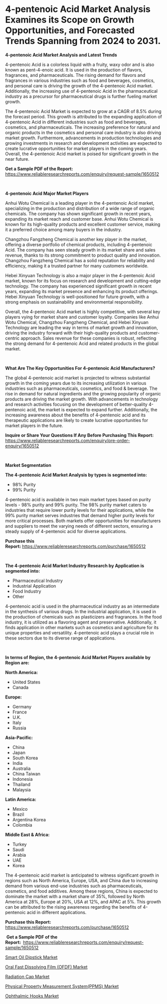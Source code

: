<p><h1>4-pentenoic Acid Market Analysis Examines its Scope on Growth Opportunities, and Forecasted Trends Spanning from 2024 to 2031.</h1></p><p><strong>4-pentenoic Acid Market Analysis and Latest Trends</strong></p>
<p><p>4-pentenoic Acid is a colorless liquid with a fruity, waxy odor and is also known as pent-4-enoic acid. It is used in the production of flavors, fragrances, and pharmaceuticals. The rising demand for flavors and fragrances in various industries such as food and beverages, cosmetics, and personal care is driving the growth of the 4-pentenoic Acid market. Additionally, the increasing use of 4-pentenoic Acid in the pharmaceutical industry as a precursor for pharmaceutical drugs is further fueling market growth.</p><p>The 4-pentenoic Acid Market is expected to grow at a CAGR of 8.5% during the forecast period. This growth is attributed to the expanding application of 4-pentenoic Acid in different industries such as food and beverages, cosmetics, and pharmaceuticals. The increasing preference for natural and organic products in the cosmetics and personal care industry is also driving market growth. Furthermore, advancements in production technologies and growing investments in research and development activities are expected to create lucrative opportunities for market players in the coming years. Overall, the 4-pentenoic Acid market is poised for significant growth in the near future.</p></p>
<p><strong>Get a Sample PDF of the Report:&nbsp;</strong> <a href="https://www.reliableresearchreports.com/enquiry/request-sample/1650512">https://www.reliableresearchreports.com/enquiry/request-sample/1650512</a></p>
<p>&nbsp;</p>
<p><strong>4-pentenoic Acid Major Market Players</strong></p>
<p><p>Anhui Wotu Chemical is a leading player in the 4-pentenoic Acid market, specializing in the production and distribution of a wide range of organic chemicals. The company has shown significant growth in recent years, expanding its market reach and customer base. Anhui Wotu Chemical is known for its high-quality products and excellent customer service, making it a preferred choice among many buyers in the industry.</p><p>Changzhou Fangzheng Chemical is another key player in the market, offering a diverse portfolio of chemical products, including 4-pentenoic Acid. The company has seen steady growth in its market share and sales revenue, thanks to its strong commitment to product quality and innovation. Changzhou Fangzheng Chemical has a solid reputation for reliability and efficiency, making it a trusted partner for many customers worldwide.</p><p>Hebei Xinyuan Technology is also a major player in the 4-pentenoic Acid market, known for its focus on research and development and cutting-edge technology. The company has experienced significant growth in recent years, expanding its market presence and enhancing its product offerings. Hebei Xinyuan Technology is well-positioned for future growth, with a strong emphasis on sustainability and environmental responsibility.</p><p>Overall, the 4-pentenoic Acid market is highly competitive, with several key players vying for market share and customer loyalty. Companies like Anhui Wotu Chemical, Changzhou Fangzheng Chemical, and Hebei Xinyuan Technology are leading the way in terms of market growth and innovation, driving the industry forward with their high-quality products and customer-centric approach. Sales revenue for these companies is robust, reflecting the strong demand for 4-pentenoic Acid and related products in the global market.</p></p>
<p>&nbsp;</p>
<p><strong>What Are The Key Opportunities For 4-pentenoic Acid Manufacturers?</strong></p>
<p><p>The global 4-pentenoic acid market is projected to witness substantial growth in the coming years due to its increasing utilization in various industries such as pharmaceuticals, cosmetics, and food & beverage. The rise in demand for natural ingredients and the growing popularity of organic products are driving the market growth. With advancements in technology and research activities focusing on the development of better-quality 4-pentenoic acid, the market is expected to expand further. Additionally, the increasing awareness about the benefits of 4-pentenoic acid and its therapeutic applications are likely to create lucrative opportunities for market players in the future.</p></p>
<p><strong>Inquire or Share Your Questions If Any Before Purchasing This Report:</strong> <a href="https://www.reliableresearchreports.com/enquiry/pre-order-enquiry/1650512">https://www.reliableresearchreports.com/enquiry/pre-order-enquiry/1650512</a></p>
<p>&nbsp;</p>
<p><strong>Market Segmentation</strong></p>
<p><strong>The 4-pentenoic Acid Market Analysis by types is segmented into:</strong></p>
<p><ul><li>98% Purity</li><li>99% Purity</li></ul></p>
<p><p>4-pentenoic acid is available in two main market types based on purity levels - 98% purity and 99% purity. The 98% purity market caters to industries that require lower purity levels for their applications, while the 99% purity market serves industries that demand higher purity levels for more critical processes. Both markets offer opportunities for manufacturers and suppliers to meet the varying needs of different sectors, ensuring a steady supply of 4-pentenoic acid for diverse applications.</p></p>
<p><strong>Purchase this Report:&nbsp;</strong><a href="https://www.reliableresearchreports.com/purchase/1650512">https://www.reliableresearchreports.com/purchase/1650512</a></p>
<p>&nbsp;</p>
<p><strong>The 4-pentenoic Acid Market Industry Research by Application is segmented into:</strong></p>
<p><ul><li>Pharmaceutical Industry</li><li>Industrial Application</li><li>Food Industry</li><li>Other</li></ul></p>
<p><p>4-pentenoic acid is used in the pharmaceutical industry as an intermediate in the synthesis of various drugs. In the industrial application, it is used in the production of chemicals such as plasticizers and fragrances. In the food industry, it is utilized as a flavoring agent and preservative. Additionally, it finds application in other markets such as cosmetics and agriculture for its unique properties and versatility. 4-pentenoic acid plays a crucial role in these sectors due to its diverse range of applications.</p></p>
<p>&nbsp;</p>
<p><strong>In terms of Region, the 4-pentenoic Acid Market Players available by Region are:</strong></p>
<p>
    <p> <strong> North America: </strong>
        <ul>
            <li>United States</li>
            <li>Canada</li>
        </ul>
        </p> 
    <p> <strong> Europe: </strong>
        <ul>
            <li>Germany</li>
            <li>France</li>
            <li>U.K.</li>
            <li>Italy</li>
            <li>Russia</li>
        </ul>
        </p> 
    <p> <strong> Asia-Pacific: </strong>
        <ul>
            <li>China</li>
            <li>Japan</li>
            <li>South Korea</li>
            <li>India</li>
            <li>Australia</li>
            <li>China Taiwan</li>
            <li>Indonesia</li>
            <li>Thailand</li>
            <li>Malaysia</li>
        </ul>
        </p> 
    <p> <strong> Latin America: </strong>
        <ul>
            <li>Mexico</li>
            <li>Brazil</li>
            <li>Argentina Korea</li>
            <li>Colombia</li>
        </ul>
        </p> 
    <p> <strong> Middle East & Africa: </strong>
        <ul>
            <li>Turkey</li>
            <li>Saudi</li>
            <li>Arabia</li>
            <li>UAE</li>
            <li>Korea</li>
        </ul>
    </p>
    </p>
<p><p>The 4-pentenoic acid market is anticipated to witness significant growth in regions such as North America, Europe, USA, and China due to increasing demand from various end-use industries such as pharmaceuticals, cosmetics, and food additives. Among these regions, China is expected to dominate the market with a market share of 35%, followed by North America at 28%, Europe at 20%, USA at 12%, and APAC at 5%. This growth can be attributed to the rising awareness regarding the benefits of 4-pentenoic acid in different applications.</p></p>
<p><strong>Purchase this Report: </strong><a href="https://www.reliableresearchreports.com/purchase/1650512">https://www.reliableresearchreports.com/purchase/1650512</a></p>
<p>&nbsp;<strong>Get a Sample PDF of the Report:&nbsp;&nbsp;</strong><a href="https://www.reliableresearchreports.com/enquiry/request-sample/1650512">https://www.reliableresearchreports.com/enquiry/request-sample/1650512</a></p>
<p><strong></strong></p>
<p><p><a href="https://issuu.com/reportprime-2/docs/smart-oil-dipstick-market-size-2030.pptx">Smart Oil Dipstick Market</a></p><p><a href="https://github.com/juniordelafrance/Market-Research-Report-List-1/blob/main/oral-fast-dissolving-film-ofdf-market.md">Oral Fast Dissolving Film (OFDF) Market</a></p><p><a href="https://medium.com/p/741eec2c8815/edit">Radiation Cap Market</a></p><p><a href="https://github.com/rahu1506/Market-Research-Report-List-2/blob/main/physical-property-measurement-systemppms-market.md">Physical Property Measurement System(PPMS) Market</a></p><p><a href="https://medium.com/p/90250c9f25cf/edit">Ophthalmic Hooks Market</a></p></p>